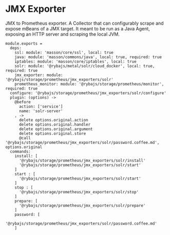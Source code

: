 
# JMX Exporter

JMX to Prometheus exporter.
A Collector that can configurably scrape and expose mBeans of a JMX target. 
It meant to be run as a Java Agent, exposing an HTTP server and scraping the local JVM.

    module.exports =
      deps:
        ssl: module: 'masson/core/ssl', local: true
        java: module: 'masson/commons/java', local: true, required: true
        iptables: module: 'masson/core/iptables', local: true
        solr: module: '@rybajs/metal/solr/cloud_docker', local: true, required: true
        jmx_exporter: module: '@rybajs/storage/prometheus/jmx_exporters/solr'
        prometheus_monitor: module: '@rybajs/storage/prometheus/monitor', required: true
      configure: '@rybajs/storage/prometheus/jmx_exporters/solr/configure'
      plugin: (options) ->
        @before
          action: ['service']
          name: 'solr-server'
        , ->
          delete options.original.action
          delete options.original.handler
          delete options.original.argument
          delete options.original.store
          @call '@rybajs/storage/prometheus/jmx_exporters/solr/password.coffee.md', options.original
      commands:
        install: [
          '@rybajs/storage/prometheus/jmx_exporters/solr/install'
          '@rybajs/storage/prometheus/jmx_exporters/solr/start'
        ]
        start : [
          '@rybajs/storage/prometheus/jmx_exporters/solr/start'
        ]
        stop : [
          '@rybajs/storage/prometheus/jmx_exporters/solr/stop'
        ]
        prepare: [
          '@rybajs/storage/prometheus/jmx_exporters/solr/prepare'
        ]
        password: [
         '@rybajs/storage/prometheus/jmx_exporters/solr/password.coffee.md'
        ]
